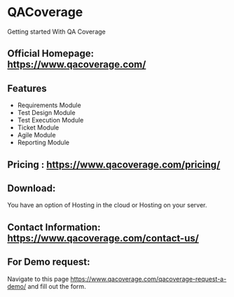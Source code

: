 # QACoverage
Getting started With QA Coverage

## Official Homepage: https://www.qacoverage.com/

## Features

- Requirements Module
- Test Design Module
- Test Execution Module
- Ticket Module
- Agile Module
- Reporting Module

## Pricing : https://www.qacoverage.com/pricing/

## Download:

You have an option of Hosting in the cloud or Hosting on your server.

## Contact Information: https://www.qacoverage.com/contact-us/

## For Demo request: 
Navigate to this page https://www.qacoverage.com/qacoverage-request-a-demo/ and fill out the form.






